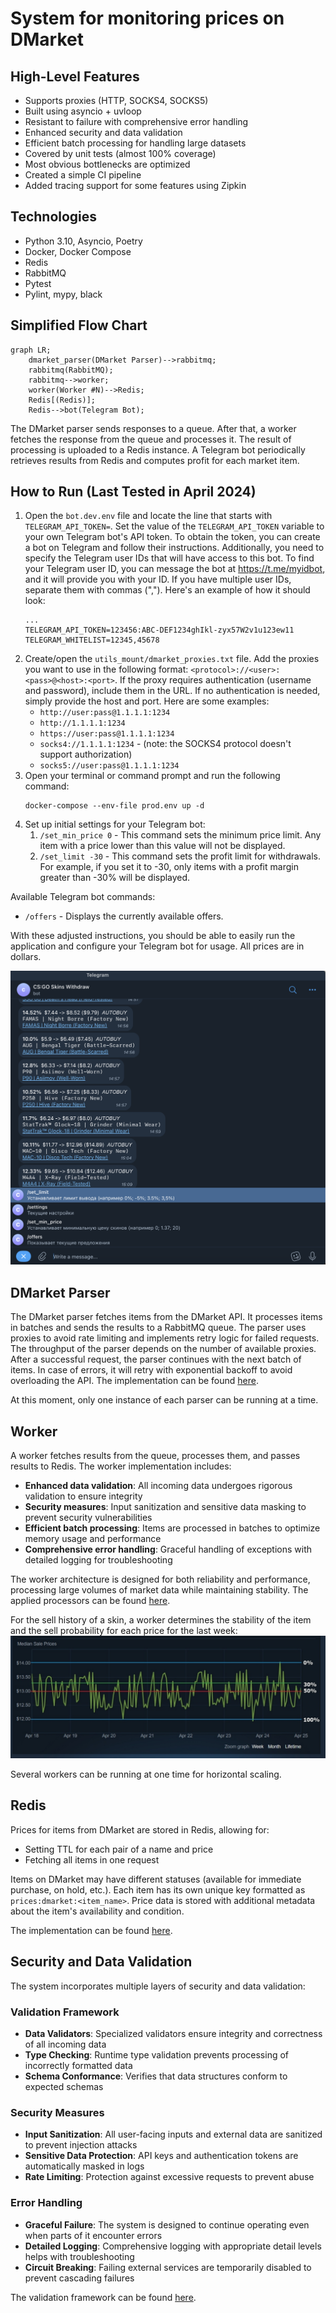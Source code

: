 # System for monitoring prices on DMarket

## High-Level Features
* Supports proxies (HTTP, SOCKS4, SOCKS5)
* Built using asyncio + uvloop
* Resistant to failure with comprehensive error handling
* Enhanced security and data validation
* Efficient batch processing for handling large datasets
* Covered by unit tests (almost 100% coverage)
* Most obvious bottlenecks are optimized
* Created a simple CI pipeline
* Added tracing support for some features using Zipkin

## Technologies
* Python 3.10, Asyncio, Poetry
* Docker, Docker Compose
* Redis
* RabbitMQ
* Pytest
* Pylint, mypy, black

## Simplified Flow Chart

```mermaid
graph LR;
    dmarket_parser(DMarket Parser)-->rabbitmq;
    rabbitmq(RabbitMQ);
    rabbitmq-->worker;
    worker(Worker #N)-->Redis;
    Redis[(Redis)];
    Redis-->bot(Telegram Bot);
```

The DMarket parser sends responses to a queue. After that, a worker fetches the response from the queue and processes it. The result of processing is uploaded to a Redis instance. A Telegram bot periodically retrieves results from Redis and computes profit for each market item.

## How to Run (Last Tested in April 2024)
1. Open the `bot.dev.env` file and locate the line that starts with `TELEGRAM_API_TOKEN=`. Set the value of the `TELEGRAM_API_TOKEN` variable to your own Telegram bot's API token. To obtain the token, you can create a bot on Telegram and follow their instructions.
   Additionally, you need to specify the Telegram user IDs that will have access to this bot. To find your Telegram user ID, you can message the bot at https://t.me/myidbot, and it will provide you with your ID. If you have multiple user IDs, separate them with commas (",").
   Here's an example of how it should look:
   ```
   ...
   TELEGRAM_API_TOKEN=123456:ABC-DEF1234ghIkl-zyx57W2v1u123ew11
   TELEGRAM_WHITELIST=12345,45678
   ```
2. Create/open the `utils_mount/dmarket_proxies.txt` file. 
   Add the proxies you want to use in the following format: `<protocol>://<user>:<pass>@<host>:<port>`. 
   If the proxy requires authentication (username and password), include them in the URL.
   If no authentication is needed, simply provide the host and port. Here are some examples:
   * `http://user:pass@1.1.1.1:1234`
   * `http://1.1.1.1:1234`
   * `https://user:pass@1.1.1.1:1234`
   * `socks4://1.1.1.1:1234` - (note: the SOCKS4 protocol doesn't support authorization)
   * `socks5://user:pass@1.1.1.1:1234`
3. Open your terminal or command prompt and run the following command:
   ```
   docker-compose --env-file prod.env up -d
   ```
4. Set up initial settings for your Telegram bot:
   1. `/set_min_price 0` - This command sets the minimum price limit. Any item with a price lower than this value will not be displayed.
   2. `/set_limit -30` - This command sets the profit limit for withdrawals. For example, if you set it to -30, only items with a profit margin greater than -30% will be displayed.

Available Telegram bot commands:
* `/offers` - Displays the currently available offers.

With these adjusted instructions, you should be able to easily run the application and configure your Telegram bot for usage. All prices are in dollars.

![Bot work screenshot](images/bot.png "Bot work screenshot")

## DMarket Parser

The DMarket parser fetches items from the DMarket API. It processes items in batches and sends the results to a RabbitMQ queue. The parser uses proxies to avoid rate limiting and implements retry logic for failed requests. The throughput of the parser depends on the number of available proxies. After a successful request, the parser continues with the next batch of items. In case of errors, it will retry with exponential backoff to avoid overloading the API. The implementation can be found [here](price_monitoring/parsers/dmarket).

At this moment, only one instance of each parser can be running at a time.

## Worker

A worker fetches results from the queue, processes them, and passes results to Redis. The worker implementation includes:

* **Enhanced data validation**: All incoming data undergoes rigorous validation to ensure integrity
* **Security measures**: Input sanitization and sensitive data masking to prevent security vulnerabilities
* **Efficient batch processing**: Items are processed in batches to optimize memory usage and performance
* **Comprehensive error handling**: Graceful handling of exceptions with detailed logging for troubleshooting

The worker architecture is designed for both reliability and performance, processing large volumes of market data while maintaining stability. The applied processors can be found [here](price_monitoring/worker/processing).

For the sell history of a skin, a worker determines the stability of the item and the sell probability for each price for the last week: ![Sell history analyzer](images/sell_history.jpg "Sell history analyzer")

Several workers can be running at one time for horizontal scaling.

## Redis

Prices for items from DMarket are stored in Redis, allowing for:
* Setting TTL for each pair of a name and price
* Fetching all items in one request

Items on DMarket may have different statuses (available for immediate purchase, on hold, etc.). Each item has its own unique key formatted as `prices:dmarket:<item_name>`. Price data is stored with additional metadata about the item's availability and condition.

The implementation can be found [here](price_monitoring/storage).

## Security and Data Validation

The system incorporates multiple layers of security and data validation:

### Validation Framework
* **Data Validators**: Specialized validators ensure integrity and correctness of all incoming data
* **Type Checking**: Runtime type validation prevents processing of incorrectly formatted data
* **Schema Conformance**: Verifies that data structures conform to expected schemas

### Security Measures
* **Input Sanitization**: All user-facing inputs and external data are sanitized to prevent injection attacks
* **Sensitive Data Protection**: API keys and authentication tokens are automatically masked in logs
* **Rate Limiting**: Protection against excessive requests to prevent abuse

### Error Handling
* **Graceful Failure**: The system is designed to continue operating even when parts of it encounter errors
* **Detailed Logging**: Comprehensive logging with appropriate detail levels helps with troubleshooting
* **Circuit Breaking**: Failing external services are temporarily disabled to prevent cascading failures

The validation framework can be found [here](price_monitoring/validation.py).

